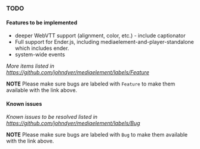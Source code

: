### TODO

#### Features to be implemented

* deeper WebVTT support (alignment, color, etc.) - include captionator
* Full support for Ender.js, including mediaelement-and-player-standalone which includes ender.
* system-wide events

*More items listed in https://github.com/johndyer/mediaelement/labels/Feature*

**NOTE** Please make sure bugs are labeled with `Feature` to make them available with the link above.


#### Known issues

*Known issues to be resolved listed in https://github.com/johndyer/mediaelement/labels/Bug*

**NOTE** Please make sure bugs are labeled with `Bug` to make them available with the link above.
